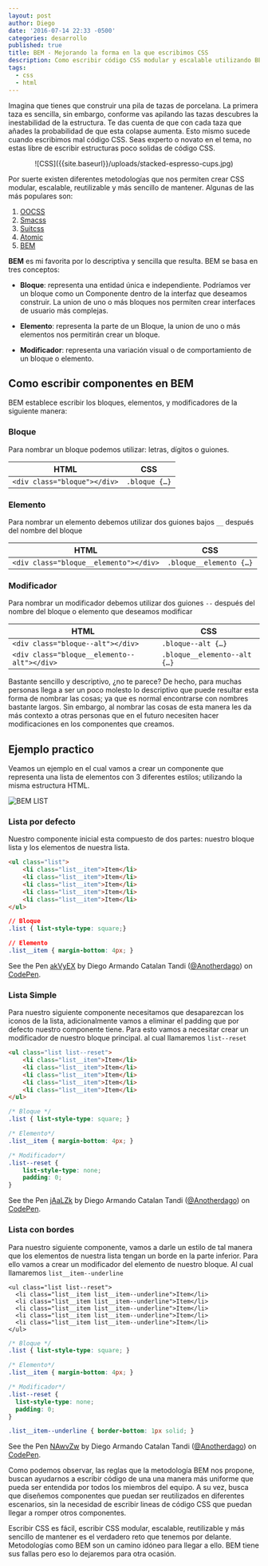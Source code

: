 ```yaml
---
layout: post
author: Diego
date: '2016-07-14 22:33 -0500'
categories: desarrollo
published: true
title: BEM - Mejorando la forma en la que escribimos CSS
description: Como escribir código CSS modular y escalable utilizando BEM
tags:
  - css
  - html
---
```

Imagina que tienes que construir una pila de tazas de porcelana. La primera taza es sencilla, sin embargo, conforme vas apilando las tazas descubres la inestabilidad de la estructura. Te das cuenta de que con cada taza que añades la probabilidad de que esta colapse aumenta. Esto mismo sucede cuando escribimos mal código CSS. Seas experto o novato en el tema, no estas libre de escribir estructuras poco solidas de código CSS. 

<p style="text-align:center">![CSS]({{site.baseurl}}/uploads/stacked-espresso-cups.jpg)</p>

Por suerte existen diferentes metodologías que nos permiten crear CSS modular, escalable, reutilizable y más sencillo de mantener. Algunas de las más populares son:

1. [OOCSS](http://oocss.org/)
2. [Smacss](http://smacss.com/)
3. [Suitcss](http://suitcss.github.io/)
4. [Atomic](http://github.com/nemophrost/atomic-css)
5. [BEM](https://en.bem.info/methodology/)


**BEM** es mi favorita por lo descriptiva y sencilla que resulta. BEM se basa en tres conceptos:

- **Bloque**: representa una entidad única e independiente. Podríamos ver un bloque como un Componente dentro de la interfaz que deseamos construir. La union de uno o más bloques nos permiten crear interfaces de usuario más complejas.

- **Elemento**: representa la parte de un Bloque, la union de uno o más elementos nos permitirán crear un bloque.

- **Modificador**: representa una variación visual o de comportamiento de un bloque o elemento.


## Como escribir componentes en BEM

BEM establece escribir los bloques, elementos, y modificadores de la siguiente manera:

### Bloque
Para nombrar un bloque podemos utilizar: letras, dígitos o guiones.

| HTML                       | CSS          |
|----------------------------|--------------|
|`<div class="bloque"></div>`| `.bloque {…}`|

### Elemento
Para nombrar un elemento debemos utilizar dos guiones bajos `__` después del nombre del bloque

| HTML                                 | CSS                    |
|--------------------------------------|------------------------|
|`<div class="bloque__elemento"></div>`| `.bloque__elemento {…}`|

### Modificador
Para nombrar un modificador debemos utilizar dos guiones `--` después del nombre del bloque o elemento que deseamos modificar

| HTML                                      | CSS                         |
|-------------------------------------------|-----------------------------|
|`<div class="bloque--alt"></div>`          | `.bloque--alt {…}`          |
|`<div class="bloque__elemento--alt"></div>`| `.bloque__elemento--alt {…}`|

Bastante sencillo y descriptivo, ¿no te parece? De hecho, para muchas personas llega a ser un poco molesto lo descriptivo que puede resultar esta forma de nombrar las cosas; ya que es normal encontrarse con nombres bastante largos. Sin embargo, al nombrar las cosas de esta manera les da más contexto a otras personas que en el futuro necesiten hacer modificaciones en los componentes que creamos. 

## Ejemplo practico

Veamos un ejemplo en el cual vamos a crear un componente que representa una lista de elementos con 3 diferentes estilos; utilizando la misma estructura HTML.

![BEM LIST]({{site.baseurl}}/uploads/BEM-LIST.png)

### Lista por defecto

Nuestro componente inicial esta compuesto de dos partes: nuestro bloque lista y los elementos de nuestra lista. 

```HTML
<ul class="list">
    <li class="list__item">Item</li>
    <li class="list__item">Item</li>
    <li class="list__item">Item</li>
    <li class="list__item">Item</li>
    <li class="list__item">Item</li> 
</ul>
```

```CSS
// Bloque 
.list { list-style-type: square;}

// Elemento
.list__item { margin-bottom: 4px; }
```

<p data-height="265" data-theme-id="0" data-slug-hash="akVyEX" data-default-tab="result" data-user="Anotherdago" data-embed-version="2" class="codepen">See the Pen <a href="http://codepen.io/Anotherdago/pen/akVyEX/">akVyEX</a> by Diego Armando Catalan Tandi (<a href="http://codepen.io/Anotherdago">@Anotherdago</a>) on <a href="http://codepen.io">CodePen</a>.</p>

### Lista Simple
Para nuestro siguiente componente necesitamos que desaparezcan los iconos de la lista, adicionalmente vamos a eliminar el padding que por defecto nuestro componente tiene. Para esto vamos a necesitar crear un modificador de nuestro bloque principal. al cual llamaremos `list--reset`

```HTML
<ul class="list list--reset">
	<li class="list__item">Item</li>
    <li class="list__item">Item</li>
    <li class="list__item">Item</li>
    <li class="list__item">Item</li>
    <li class="list__item">Item</li> 
</ul>
```

```CSS
/* Bloque */ 
.list { list-style-type: square; }

/* Elemento*/
.list__item { margin-bottom: 4px; }

/* Modificador*/
.list--reset {
	list-style-type: none;
  	padding: 0;
}
```
<p data-height="265" data-theme-id="0" data-slug-hash="jAaLZk" data-default-tab="result" data-user="Anotherdago" data-embed-version="2" class="codepen">See the Pen <a href="http://codepen.io/Anotherdago/pen/jAaLZk/">jAaLZk</a> by Diego Armando Catalan Tandi (<a href="http://codepen.io/Anotherdago">@Anotherdago</a>) on <a href="http://codepen.io">CodePen</a>.</p>

### Lista con bordes
Para nuestro siguiente componente, vamos a darle un estilo de tal manera que los elementos de nuestra lista tengan un borde en la parte inferior. Para ello vamos a crear un modificador del elemento de nuestro bloque. Al cual llamaremos `list__item--underline`

```
<ul class="list list--reset">
  <li class="list__item list__item--underline">Item</li>
  <li class="list__item list__item--underline">Item</li>
  <li class="list__item list__item--underline">Item</li>
  <li class="list__item list__item--underline">Item</li>
  <li class="list__item list__item--underline">Item</li> 
</ul>
```	

```CSS
/* Bloque */ 
.list { list-style-type: square; }

/* Elemento*/
.list__item { margin-bottom: 4px; }

/* Modificador*/
.list--reset {
  list-style-type: none;
  padding: 0;
}

.list__item--underline { border-bottom: 1px solid; }
```
<p data-height="265" data-theme-id="0" data-slug-hash="NAwvZw" data-default-tab="result" data-user="Anotherdago" data-embed-version="2" class="codepen">See the Pen <a href="http://codepen.io/Anotherdago/pen/NAwvZw/">NAwvZw</a> by Diego Armando Catalan Tandi (<a href="http://codepen.io/Anotherdago">@Anotherdago</a>) on <a href="http://codepen.io">CodePen</a>.</p>
<script async src="//assets.codepen.io/assets/embed/ei.js"></script>

Como podemos observar, las reglas que la metodología BEM nos propone, buscan ayudarnos a escribir código de una una manera más uniforme que pueda ser entendida por todos los miembros del equipo. A su vez, busca que diseñemos componentes que puedan ser reutilizados en diferentes escenarios, sin la necesidad de escribir lineas de código CSS que puedan llegar a romper otros componentes. 

Escribir CSS es fácil, escribir CSS modular, escalable, reutilizable y más sencillo de mantener es el verdadero reto que tenemos por delante. Metodologías como BEM son un camino idóneo para llegar a ello. BEM tiene sus fallas pero eso lo dejaremos para otra ocasión.
